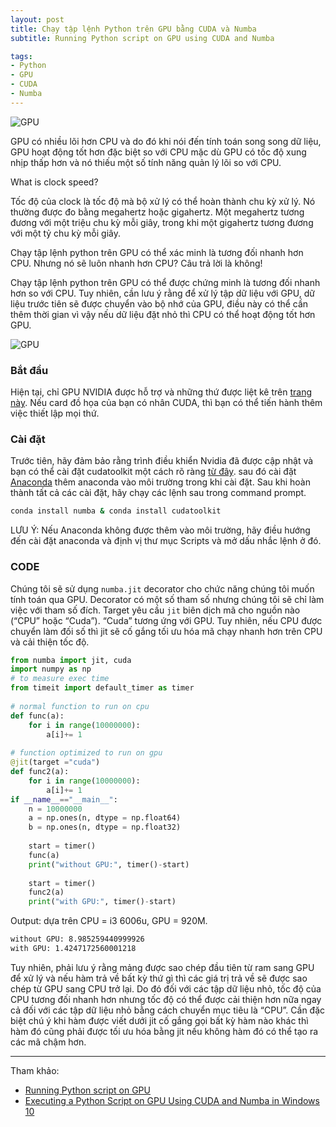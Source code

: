 ```yaml
---
layout: post
title: Chạy tập lệnh Python trên GPU bằng CUDA và Numba
subtitle: Running Python script on GPU using CUDA and Numba

tags:
- Python
- GPU
- CUDA
- Numba
---
```


![GPU](https://boxxv.github.io/img/posts/0_PIGh7ZJ-5mc0y2EJ.png "GPU")

GPU có nhiều lõi hơn CPU và do đó khi nói đến tính toán song song dữ liệu, GPU hoạt động tốt hơn đặc biệt so với CPU mặc dù GPU có tốc độ xung nhịp thấp hơn và nó thiếu một số tính năng quản lý lõi so với CPU.

What is clock speed?

Tốc độ của clock là tốc độ mà bộ xử lý có thể hoàn thành chu kỳ xử lý. Nó thường được đo bằng megahertz hoặc gigahertz. Một megahertz tương đương với một triệu chu kỳ mỗi giây, trong khi một gigahertz tương đương với một tỷ chu kỳ mỗi giây.

Chạy tập lệnh python trên GPU có thể xác minh là tương đối nhanh hơn CPU.
Nhưng nó sẽ luôn nhanh hơn CPU?
Câu trả lời là không!

Chạy tập lệnh python trên GPU có thể được chứng minh là tương đối nhanh hơn so với CPU. Tuy nhiên, cần lưu ý rằng để xử lý tập dữ liệu với GPU, dữ liệu trước tiên sẽ được chuyển vào bộ nhớ của GPU, điều này có thể cần thêm thời gian vì vậy nếu dữ liệu đặt nhỏ thì CPU có thể hoạt động tốt hơn GPU.

![GPU](https://boxxv.github.io/img/posts/0_rPr6XW638a1Ztd6N.png "GPU")


### Bắt đầu

Hiện tại, chỉ GPU NVIDIA được hỗ trợ và những thứ được liệt kê trên [trang này](https://developer.nvidia.com/cuda-gpus). Nếu card đồ họa của bạn có nhân CUDA, thì bạn có thể tiến hành thêm việc thiết lập mọi thứ.

### Cài đặt

Trước tiên, hãy đảm bảo rằng trình điều khiển Nvidia đã được cập nhật và bạn có thể cài đặt cudatoolkit một cách rõ ràng [từ đây](https://developer.nvidia.com/cuda-downloads). sau đó cài đặt [Anaconda](https://www.anaconda.com/products/distribution) thêm anaconda vào môi trường trong khi cài đặt.
Sau khi hoàn thành tất cả các cài đặt, hãy chạy các lệnh sau trong command prompt.

```bat
conda install numba & conda install cudatoolkit
```

LƯU Ý: Nếu Anaconda không được thêm vào môi trường, hãy điều hướng đến cài đặt anaconda và định vị thư mục Scripts và mở dấu nhắc lệnh ở đó.

### CODE

Chúng tôi sẽ sử dụng `numba.jit` decorator  cho chức năng chúng tôi muốn tính toán qua GPU. Decorator có một số tham số nhưng chúng tôi sẽ chỉ làm việc với tham số đích. Target yêu cầu `jit` biên dịch mã cho nguồn nào (“CPU” hoặc “Cuda”). “Cuda” tương ứng với GPU. Tuy nhiên, nếu CPU được chuyển làm đối số thì jit sẽ cố gắng tối ưu hóa mã chạy nhanh hơn trên CPU và cải thiện tốc độ.

```python
from numba import jit, cuda
import numpy as np
# to measure exec time
from timeit import default_timer as timer  
 
# normal function to run on cpu
def func(a):                               
    for i in range(10000000):
        a[i]+= 1     
 
# function optimized to run on gpu
@jit(target ="cuda")                        
def func2(a):
    for i in range(10000000):
        a[i]+= 1
if __name__=="__main__":
    n = 10000000                           
    a = np.ones(n, dtype = np.float64)
    b = np.ones(n, dtype = np.float32)
     
    start = timer()
    func(a)
    print("without GPU:", timer()-start)   
     
    start = timer()
    func2(a)
    print("with GPU:", timer()-start)
```

Output: dựa trên CPU = i3 6006u, GPU = 920M.
```bat
without GPU: 8.985259440999926
with GPU: 1.4247172560001218
```

Tuy nhiên, phải lưu ý rằng mảng được sao chép đầu tiên từ ram sang GPU để xử lý và nếu hàm trả về bất kỳ thứ gì thì các giá trị trả về sẽ được sao chép từ GPU sang CPU trở lại. Do đó đối với các tập dữ liệu nhỏ, tốc độ của CPU tương đối nhanh hơn nhưng tốc độ có thể được cải thiện hơn nữa ngay cả đối với các tập dữ liệu nhỏ bằng cách chuyển mục tiêu là “CPU”. Cần đặc biệt chú ý khi hàm được viết dưới jit cố gắng gọi bất kỳ hàm nào khác thì hàm đó cũng phải được tối ưu hóa bằng jit nếu không hàm đó có thể tạo ra các mã chậm hơn.






-----
Tham khảo:
- [Running Python script on GPU](https://www.geeksforgeeks.org/running-python-script-on-gpu/)
- [Executing a Python Script on GPU Using CUDA and Numba in Windows 10
](https://medium.com/geekculture/executing-a-python-script-on-gpu-using-cuda-and-numba-in-windows-10-1a1b10c29c9)